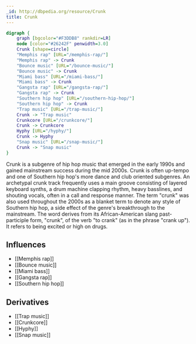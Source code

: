 ```yaml
---
_id: http://dbpedia.org/resource/Crunk
title: Crunk
---
```


```dot
digraph {
	graph [bgcolor="#F3DDB8" rankdir=LR]
	node [color="#26242F" penwidth=3.0]
	Crunk [shape=circle]
	"Memphis rap" [URL="/memphis-rap/"]
	"Memphis rap" -> Crunk
	"Bounce music" [URL="/bounce-music/"]
	"Bounce music" -> Crunk
	"Miami bass" [URL="/miami-bass/"]
	"Miami bass" -> Crunk
	"Gangsta rap" [URL="/gangsta-rap/"]
	"Gangsta rap" -> Crunk
	"Southern hip hop" [URL="/southern-hip-hop/"]
	"Southern hip hop" -> Crunk
	"Trap music" [URL="/trap-music/"]
	Crunk -> "Trap music"
	Crunkcore [URL="/crunkcore/"]
	Crunk -> Crunkcore
	Hyphy [URL="/hyphy/"]
	Crunk -> Hyphy
	"Snap music" [URL="/snap-music/"]
	Crunk -> "Snap music"
}
```

Crunk is a subgenre of hip hop music that emerged in the early 1990s and gained mainstream success during the mid 2000s. Crunk is often up-tempo and one of Southern hip hop's more dance and club oriented subgenres. An archetypal crunk track frequently uses a main groove consisting of layered keyboard synths, a drum machine clapping rhythm, heavy basslines, and shouting vocals, often in a call and response manner. The term "crunk" was also used throughout the 2000s as a blanket term to denote any style of Southern hip hop, a side effect of the genre's breakthrough to the mainstream. The word derives from its African-American slang past-participle form, "crunk", of the verb "to crank" (as in the phrase "crank up"). It refers to being excited or high on drugs.

## Influences

- [[Memphis rap]]
- [[Bounce music]]
- [[Miami bass]]
- [[Gangsta rap]]
- [[Southern hip hop]]

## Derivatives

- [[Trap music]]
- [[Crunkcore]]
- [[Hyphy]]
- [[Snap music]]
